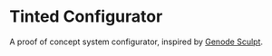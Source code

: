# Tinted Configurator

A proof of concept system configurator, inspired by [Genode Sculpt](https://genode.org/about/2024-04-25-sculpt.png).

